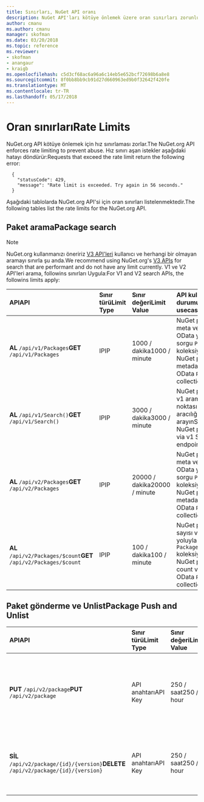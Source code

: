 ```yaml
---
title: Sınırları, NuGet API oranı
description: NuGet API'ları kötüye önlemek üzere oran sınırları zorunlu.
author: cmanu
ms.author: cmanu
manager: skofman
ms.date: 03/20/2018
ms.topic: reference
ms.reviewer:
- skofman
- anangaur
- kraigb
ms.openlocfilehash: c5d3cf68ac6a96a6c14eb5e652bcf72698b6a8e8
ms.sourcegitcommit: 8f0bb8bb9cb91d27d660963ed9b0f32642f420fe
ms.translationtype: MT
ms.contentlocale: tr-TR
ms.lasthandoff: 05/17/2018
---
```

# <a name="rate-limits"></a><span data-ttu-id="0557f-103">Oran sınırları</span><span class="sxs-lookup"><span data-stu-id="0557f-103">Rate Limits</span></span>

<span data-ttu-id="0557f-104">NuGet.org API kötüye önlemek için hız sınırlaması zorlar.</span><span class="sxs-lookup"><span data-stu-id="0557f-104">The NuGet.org API enforces rate limiting to prevent abuse.</span></span> <span data-ttu-id="0557f-105">Hız sınırı aşan istekler aşağıdaki hatayı döndürür:</span><span class="sxs-lookup"><span data-stu-id="0557f-105">Requests that exceed the rate limit return the following error:</span></span> 

  ~~~
    {
      "statusCode": 429,
      "message": "Rate limit is exceeded. Try again in 56 seconds."
    }
  ~~~

<span data-ttu-id="0557f-106">Aşağıdaki tablolarda NuGet.org API'si için oran sınırları listelenmektedir.</span><span class="sxs-lookup"><span data-stu-id="0557f-106">The following tables list the rate limits for the NuGet.org API.</span></span>

## <a name="package-search"></a><span data-ttu-id="0557f-107">Paket arama</span><span class="sxs-lookup"><span data-stu-id="0557f-107">Package search</span></span>

> [!Note]
> <span data-ttu-id="0557f-108">NuGet.org kullanmanızı öneririz [V3 API'leri](https://docs.microsoft.com/nuget/api/search-query-service-resource) kullanıcı ve herhangi bir olmayan aramayı sınırla şu anda.</span><span class="sxs-lookup"><span data-stu-id="0557f-108">We recommend using NuGet.org's [V3 APIs](https://docs.microsoft.com/nuget/api/search-query-service-resource) for search that are performant and do not have any limit currently.</span></span> <span data-ttu-id="0557f-109">V1 ve V2 API'leri arama, followins sınırları Uygula:</span><span class="sxs-lookup"><span data-stu-id="0557f-109">For V1 and V2 search APIs, the followins limits apply:</span></span>


| <span data-ttu-id="0557f-110">API</span><span class="sxs-lookup"><span data-stu-id="0557f-110">API</span></span> | <span data-ttu-id="0557f-111">Sınır türü</span><span class="sxs-lookup"><span data-stu-id="0557f-111">Limit Type</span></span> | <span data-ttu-id="0557f-112">Sınır değeri</span><span class="sxs-lookup"><span data-stu-id="0557f-112">Limit Value</span></span> | <span data-ttu-id="0557f-113">API kullanım durumu</span><span class="sxs-lookup"><span data-stu-id="0557f-113">API usecase</span></span> |
|:---|:---|:---|:---|
<span data-ttu-id="0557f-114">**AL** `/api/v1/Packages`</span><span class="sxs-lookup"><span data-stu-id="0557f-114">**GET** `/api/v1/Packages`</span></span> | <span data-ttu-id="0557f-115">IP</span><span class="sxs-lookup"><span data-stu-id="0557f-115">IP</span></span> | <span data-ttu-id="0557f-116">1000 / dakika</span><span class="sxs-lookup"><span data-stu-id="0557f-116">1000 / minute</span></span> | <span data-ttu-id="0557f-117">NuGet paket meta verileri v1 OData yoluyla sorgu `Packages` koleksiyonu</span><span class="sxs-lookup"><span data-stu-id="0557f-117">Query NuGet package metadata via v1 OData `Packages` collection</span></span> |
<span data-ttu-id="0557f-118">**AL** `/api/v1/Search()`</span><span class="sxs-lookup"><span data-stu-id="0557f-118">**GET** `/api/v1/Search()`</span></span> | <span data-ttu-id="0557f-119">IP</span><span class="sxs-lookup"><span data-stu-id="0557f-119">IP</span></span> | <span data-ttu-id="0557f-120">3000 / dakika</span><span class="sxs-lookup"><span data-stu-id="0557f-120">3000 / minute</span></span> | <span data-ttu-id="0557f-121">NuGet paketlerini v1 arama uç noktası aracılığıyla arayın</span><span class="sxs-lookup"><span data-stu-id="0557f-121">Search for NuGet packages via v1 Search endpoint</span></span> | 
<span data-ttu-id="0557f-122">**AL** `/api/v2/Packages`</span><span class="sxs-lookup"><span data-stu-id="0557f-122">**GET** `/api/v2/Packages`</span></span> | <span data-ttu-id="0557f-123">IP</span><span class="sxs-lookup"><span data-stu-id="0557f-123">IP</span></span> | <span data-ttu-id="0557f-124">20000 / dakika</span><span class="sxs-lookup"><span data-stu-id="0557f-124">20000 / minute</span></span> | <span data-ttu-id="0557f-125">NuGet paket meta verileri v2 OData yoluyla sorgu `Packages` koleksiyonu</span><span class="sxs-lookup"><span data-stu-id="0557f-125">Query NuGet package metadata via v2 OData `Packages` collection</span></span> | 
<span data-ttu-id="0557f-126">**AL** `/api/v2/Packages/$count`</span><span class="sxs-lookup"><span data-stu-id="0557f-126">**GET** `/api/v2/Packages/$count`</span></span> | <span data-ttu-id="0557f-127">IP</span><span class="sxs-lookup"><span data-stu-id="0557f-127">IP</span></span> | <span data-ttu-id="0557f-128">100 / dakika</span><span class="sxs-lookup"><span data-stu-id="0557f-128">100 / minute</span></span> | <span data-ttu-id="0557f-129">NuGet paket sayısı v2 OData yoluyla sorgu `Packages` koleksiyonu</span><span class="sxs-lookup"><span data-stu-id="0557f-129">Query NuGet package count via v2 OData `Packages` collection</span></span> | 

## <a name="package-push-and-unlist"></a><span data-ttu-id="0557f-130">Paket gönderme ve Unlist</span><span class="sxs-lookup"><span data-stu-id="0557f-130">Package Push and Unlist</span></span>

| <span data-ttu-id="0557f-131">API</span><span class="sxs-lookup"><span data-stu-id="0557f-131">API</span></span> | <span data-ttu-id="0557f-132">Sınır türü</span><span class="sxs-lookup"><span data-stu-id="0557f-132">Limit Type</span></span> | <span data-ttu-id="0557f-133">Sınır değeri</span><span class="sxs-lookup"><span data-stu-id="0557f-133">Limit Value</span></span> | <span data-ttu-id="0557f-134">API kullanım durumu</span><span class="sxs-lookup"><span data-stu-id="0557f-134">API usecase</span></span> | 
|:---|:---|:---|:--- |
<span data-ttu-id="0557f-135">**PUT** `/api/v2/package`</span><span class="sxs-lookup"><span data-stu-id="0557f-135">**PUT** `/api/v2/package`</span></span> | <span data-ttu-id="0557f-136">API anahtarı</span><span class="sxs-lookup"><span data-stu-id="0557f-136">API Key</span></span> | <span data-ttu-id="0557f-137">250 / saat</span><span class="sxs-lookup"><span data-stu-id="0557f-137">250 / hour</span></span> | <span data-ttu-id="0557f-138">V2 itme uç noktası aracılığıyla yeni bir NuGet paketi (sürüm) yükleme</span><span class="sxs-lookup"><span data-stu-id="0557f-138">Upload a new NuGet package (version) via v2 push endpoint</span></span> 
<span data-ttu-id="0557f-139">**SİL** `/api/v2/package/{id}/{version}`</span><span class="sxs-lookup"><span data-stu-id="0557f-139">**DELETE** `/api/v2/package/{id}/{version}`</span></span> | <span data-ttu-id="0557f-140">API anahtarı</span><span class="sxs-lookup"><span data-stu-id="0557f-140">API Key</span></span> | <span data-ttu-id="0557f-141">250 / saat</span><span class="sxs-lookup"><span data-stu-id="0557f-141">250 / hour</span></span> | <span data-ttu-id="0557f-142">NuGet paketi (sürüm) v2 uç nokta üzerinden unlist</span><span class="sxs-lookup"><span data-stu-id="0557f-142">Unlist a NuGet package (version) via v2 endpoint</span></span> 
